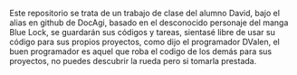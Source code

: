 Este repositorio se trata de un trabajo de clase del alumno David, bajo el alias en github de DocAgi, basado en el desconocido personaje del manga Blue Lock, se guardarán sus códigos y tareas, sientasé libre de usar su código para sus propios proyectos,
como dijo el programador DValen, el buen programador es aquel que roba el codigo de los demás para sus proyectos, no puedes descubrir la rueda pero si tomarla prestada.
